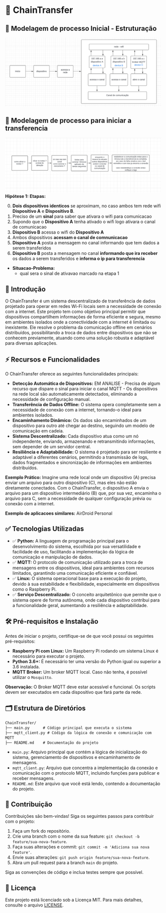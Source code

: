 # 🔗 ChainTransfer
## 📝 Modelagem de processo Inicial - Estruturação
![img](/image/modelagemA.png)


## 📝 Modelagem de processo para iniciar a transferencia
![img](/image/modelagemB.png)
**Hipótese 1:** 
**Etapas:**

0. **Dois dispositivos identicos** se aproximam, no caso ambos tem rede wifi **Dispositivo A** e **Dispositivo B**.
1. Preciso de um **sinal** para saber que ativara o wifi para comunicacao 
2. Supondo que o **Dispositivo A** tenha ativado o wifi logo ativara o canal de comunicacao 
3. **Dispositivo B** acessa o wifi do **Dispositivo A**  
4. Ambos dispositivos **acessam o canal de comnunicacao**  
5. **Dispositivo A** posta a mensagem no canal informando que tem dados a serem transferidos  
5. **Dispositivo B** posta a mensagem no canal **informando que ira receber** os dados a serem transferidos e **informa o ip para transferencia**

- **Situacao-Problema:**
    - qual sera o sinal de ativavao marcado na etapa 1

## 📌 Introdução
O ChainTransfer é um sistema descentralizado de transferência de dados projetado para operar em redes Wi-Fi locais sem a necessidade de conexão com a internet. Este projeto tem como objetivo principal permitir que dispositivos compartilhem informações de forma eficiente e segura, mesmo em ambientes isolados onde a conectividade com a internet é limitada ou inexistente. Ele resolve o problema da comunicação offline em cenários distribuídos, possibilitando a troca de dados entre dispositivos que não se conhecem previamente, atuando como uma solução robusta e adaptável para diversas aplicações.

## ⚡ Recursos e Funcionalidades
O ChainTransfer oferece as seguintes funcionalidades principais:

*   **Detecção Automática de Dispositivos:** EM ANALISE - Precisa de algum recurso que dispare o sinal para iniciar o canal MQTT - Os dispositivos na rede local são automaticamente detectados, eliminando a necessidade de configuração manual.
*   **Transferência de Dados Offline:** O sistema opera completamente sem a necessidade de conexão com a internet, tornando-o ideal para ambientes isolados.
*   **Encaminhamento Dinâmico:** Os dados são encaminhados de um dispositivo para outro até chegar ao destino, seguindo um modelo de comunicação em cadeia.
*   **Sistema Descentralizado:** Cada dispositivo atua como um nó independente, enviando, armazenando e retransmitindo informações, sem depender de um servidor central.
*   **Resiliência e Adaptabilidade:** O sistema é projetado para ser resiliente e adaptável a diferentes cenários, permitindo a transmissão de logs, dados fragmentados e sincronização de informações em ambientes distribuídos.

**Exemplo Prático:** Imagine uma rede local onde um dispositivo (A) precisa enviar um arquivo para outro dispositivo (C), mas eles não estão diretamente conectados. Com o ChainTransfer, o dispositivo A envia o arquivo para um dispositivo intermediário (B) que, por sua vez, encaminha o arquivo para C, sem a necessidade de qualquer configuração prévia ou conexão com a internet.

**Exemplo de aplicacoes similares:** AirDroid Personal

## ✅ Tecnologias Utilizadas
*   ✅ **Python:** A linguagem de programação principal para o desenvolvimento do sistema, escolhida por sua versatilidade e facilidade de uso, facilitando a implementação da lógica de comunicação e manipulação de dados.
*   ✅ **MQTT:** O protocolo de comunicação utilizado para a troca de mensagens entre os dispositivos, ideal para ambientes com recursos limitados, garantindo uma comunicação eficiente e confiável.
*   ✅ **Linux:** O sistema operacional base para a execução do projeto, devido à sua estabilidade e flexibilidade, especialmente em dispositivos como o Raspberry Pi.
*   ✅ **Serviço Descentralizado:** O conceito arquitetônico que permite que o sistema opere de forma autônoma, onde cada dispositivo contribui para a funcionalidade geral, aumentando a resiliência e adaptabilidade.

## 🛠️ Pré-requisitos e Instalação
Antes de iniciar o projeto, certifique-se de que você possui os seguintes pré-requisitos:

*   **Raspberry Pi com Linux:** Um Raspberry Pi rodando um sistema Linux é necessário para executar o projeto.
*   **Python 3.6+:** É necessário ter uma versão do Python igual ou superior a 3.6 instalada.
*   **MQTT Broker:** Um broker MQTT local. Caso não tenha, é possível utilizar o `Mosquitto`.

<!-- **Passos para instalação:**

1.  **Clone o repositório:**
    ```bash
    git clone [URL_DO_REPOSITÓRIO]
    cd ChainTransfer
    ```
2.  **Instale as dependências:**
    ```bash
    pip install paho-mqtt
    ```
3. **Instale o MQTT Broker (Opcional, caso não tenha)**
    ```bash
    sudo apt-get update
    sudo apt-get install mosquitto mosquitto-clients
    ```

4.  **Inicie o broker (Opcional, caso tenha instalado)**

    ```bash
    sudo systemctl enable mosquitto
    sudo systemctl start mosquitto
    ```

5. **Execute o projeto:**
    ```bash
    python main.py
    ```

## ⚙️ Como Usar

1.  **Inicie o projeto** em cada Raspberry Pi que fará parte da rede de comunicação.
2.  Os dispositivos **detectarão automaticamente** outros dispositivos na mesma rede Wi-Fi local.
3.  Para enviar uma mensagem, utilize a função específica no script `main.py` ou implemente um cliente MQTT que se conecte ao mesmo tópico usado para comunicação na rede (exemplo: `chaintransfer/data`).
4.  A mensagem será **encaminhada automaticamente** através da rede, de dispositivo em dispositivo, até chegar ao destino final.
5.  Para receber uma mensagem, o dispositivo deve estar inscrito no tópico adequado (exemplo: `chaintransfer/data`) no broker MQTT.

O sistema não possui interface gráfica, sendo um serviço que funciona em background, trocando dados através de mensagens MQTT. -->



<!-- **Exemplo de Publicação de Mensagem (cliente MQTT):** -->

<!-- ```python
import paho.mqtt.client as mqtt

def on_connect(client, userdata, flags, rc):
    print(f"Conectado com código de resultado: {rc}")

client = mqtt.Client()
client.on_connect = on_connect
client.connect("localhost", 1883, 60) # Ajuste o endereço do broker MQTT caso necessario

client.loop_start()

message = "Hello, ChainTransfer!"
client.publish("chaintransfer/data", message)
print(f"Mensagem publicada: {message}")

client.loop_stop()
client.disconnect()
``` -->

<!-- **Exemplo de Recebimento de Mensagem (cliente MQTT):** -->

<!-- ```python
import paho.mqtt.client as mqtt

def on_connect(client, userdata, flags, rc):
    print(f"Conectado com código de resultado: {rc}")
    client.subscribe("chaintransfer/data")

def on_message(client, userdata, msg):
    print(f"Mensagem recebida: {msg.payload.decode()}")

client = mqtt.Client()
client.on_connect = on_connect
client.on_message = on_message
client.connect("localhost", 1883, 60) # Ajuste o endereço do broker MQTT caso necessario

client.loop_forever()
``` -->

**Observação:** O Broker MQTT deve estar acessível e funcional. Os scripts devem ser executados em cada dispositivo que fará parte da rede.

## 🗂️ Estrutura de Diretórios
```
ChainTransfer/
├── main.py      # Código principal que executa o sistema
├── mqtt_client.py # Código da lógica de conexão e comunicação com MQTT
├── README.md    # Documentação do projeto
```
*   `main.py`: Arquivo principal que contém a lógica de inicialização do sistema, gerenciamento de dispositivos e encaminhamento de mensagens.
*   `mqtt_client.py`: Arquivo que concentra a implementação da conexão e comunicação com o protocolo MQTT, incluindo funções para publicar e receber mensagens.
*   `README.md`: Este arquivo que você está lendo, contendo a documentação do projeto.

## 🤝 Contribuição
Contribuições são bem-vindas! Siga os seguintes passos para contribuir com o projeto:

1.  Faça um fork do repositório.
2.  Crie uma branch com o nome da sua feature: `git checkout -b feature/sua-nova-feature`.
3.  Faça suas alterações e commit: `git commit -m 'Adiciona sua nova feature'`.
4.  Envie suas alterações: `git push origin feature/sua-nova-feature`.
5.  Abra um pull request para a branch `main` do projeto.

Siga as convenções de código e inclua testes sempre que possível.

## 📝 Licença
Este projeto está licenciado sob a Licença MIT. Para mais detalhes, consulte o arquivo [LICENSE](https://opensource.org/licenses/MIT).
```
